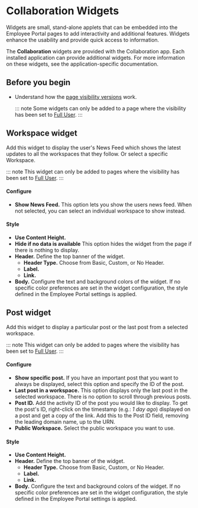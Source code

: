 # Collaboration Widgets
Widgets are small, stand-alone applets that can be embedded into the Employee Portal pages to add interactivity and additional features. Widgets enhance the usability and provide quick access to information.

The **Collaboration** widgets are provided with the Collaboration app. Each installed application can provide additional widgets. For more information on these widgets, see the application-specific documentation.

## Before you begin
* Understand how the [page visibility versions](/esp-config/customize/employee-portal/employee-portal-design#edit-page-details) work.

    ::: note
    Some widgets can only be added to a page where the visibility has been set to [Full User](/esp-config/customize/employee-portal/employee-portal-design#edit-page-details).
    :::

## Workspace widget
Add this widget to display the user's News Feed which shows the latest updates to all the workspaces that they follow. Or select a specific Workspace.

::: note
This widget can only be added to pages where the visibility has been set to [Full User](/esp-config/customize/employee-portal/employee-portal-design#edit-page-details).
:::

#### Configure
* **Show News Feed.** This option lets you show the users news feed. When not selected, you can select an individual workspace to show instead.

#### Style
* **Use Content Height.**
* **Hide if no data is available** This option hides the widget from the page if there is nothing to display.
* **Header.** Define the top banner of the widget.
    * **Header Type.** Choose from Basic, Custom, or No Header.
    * **Label.**
    * **Link.**
* **Body.** Configure the text and background colors of the widget. If no specific color preferences are set in the widget configuration, the style defined in the Employee Portal settings is applied.


## Post widget
Add this widget to display a particular post or the last post from a selected workspace.

::: note
This widget can only be added to pages where the visibility has been set to [Full User](/esp-config/customize/employee-portal/employee-portal-design#edit-page-details).
:::

#### Configure
* **Show specific post.** If you have an important post that you want to always be displayed, select this option and specify the ID of the post.
* **Last post in a workspace.** This option displays only the last post in the selected workspace. There is no option to scroll through previous posts.
* **Post ID.** Add the activity ID of the post you would like to display. To get the post's ID, right-click on the timestamp (e.g.: *1 day ago*) displayed on a post and get a copy of the link. Add this to the Post ID field, removing the leading domain name, up to the URN.
* **Public Workspace.** Select the public workspace you want to use.

#### Style
* **Use Content Height.**
* **Header.** Define the top banner of the widget.
    * **Header Type.** Choose from Basic, Custom, or No Header.
    * **Label.**
    * **Link.**
* **Body.** Configure the text and background colors of the widget. If no specific color preferences are set in the widget configuration, the style defined in the Employee Portal settings is applied.